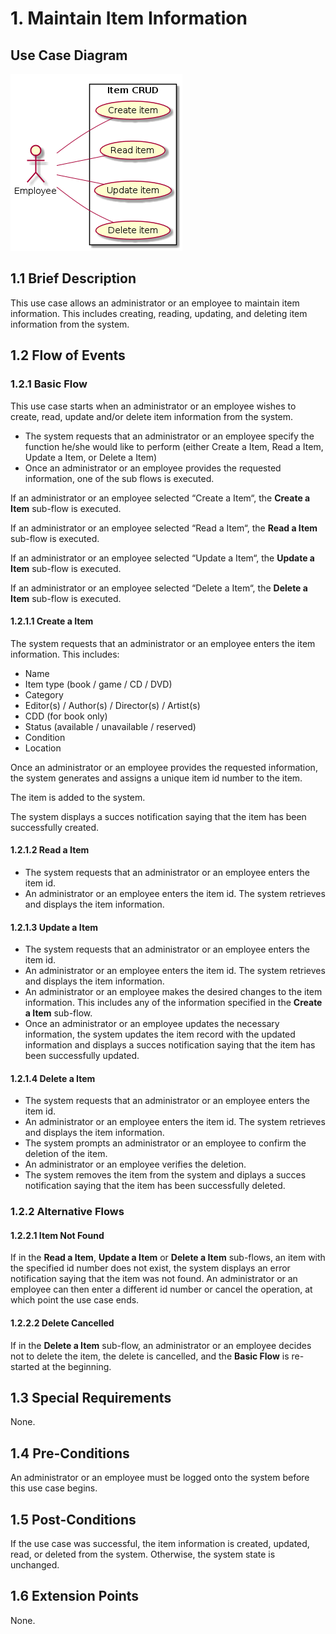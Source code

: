 # 1. Maintain Item Information

## Use Case Diagram

![Use Case Diagram](./item-crud.png)

## 1.1 Brief Description

This use case allows an administrator or an employee to maintain item information. This includes creating, reading, updating, and deleting item information from the system.

## 1.2 Flow of Events

### 1.2.1 Basic Flow

This use case starts when an administrator or an employee wishes to create, read, update and/or delete item information from the system.

* The system requests that an administrator or an employee specify the function he/she would like to perform (either Create a Item, Read a Item, Update a Item, or Delete a Item)
* Once an administrator or an employee provides the requested information, one of the sub flows is executed.

If an administrator or an employee selected “Create a Item“, the **Create a Item** sub-flow is executed.

If an administrator or an employee selected “Read a Item“, the **Read a Item** sub-flow is executed.

If an administrator or an employee selected “Update a Item“, the **Update a Item** sub-flow is executed.

If an administrator or an employee selected “Delete a Item“, the **Delete a Item** sub-flow is executed.

#### 1.2.1.1 Create a Item

The system requests that an administrator or an employee enters the item information. This includes:
* Name
* Item type (book / game / CD / DVD)
* Category
* Editor(s) / Author(s) / Director(s) / Artist(s)
* CDD (for book only)
* Status (available / unavailable / reserved)
* Condition
* Location

Once an administrator or an employee provides the requested information, the system generates and assigns a unique item id number to the item. 

The item is added to the system.

The system displays a succes notification saying that the item has been successfully created.

#### 1.2.1.2 Read a Item

* The system requests that an administrator or an employee enters the item id. 
* An administrator or an employee enters the item id. The system retrieves and displays the item information.

#### 1.2.1.3 Update a Item

* The system requests that an administrator or an employee enters the item id.
* An administrator or an employee enters the item id. The system retrieves and displays the item information.
* An administrator or an employee makes the desired changes to the item information. This includes any of the information specified in the **Create a Item** sub-flow.
* Once an administrator or an employee updates the necessary information, the system updates the item record with the updated information and displays a succes notification saying that the item has been successfully updated.

#### 1.2.1.4 Delete a Item

* The system requests that an administrator or an employee enters the item id. 
* An administrator or an employee enters the item id. The system retrieves and displays the item information.
* The system prompts an administrator or an employee to confirm the deletion of the item.
* An administrator or an employee verifies the deletion.
* The system removes the item from the system and diplays a succes notification saying that the item has been successfully deleted.

### 1.2.2 Alternative Flows

#### 1.2.2.1 Item Not Found

If in the **Read a Item**, **Update a Item** or **Delete a Item** sub-flows, an item with the specified id number does not exist, the system displays an error notification saying that the item was not found. An administrator or an employee can then enter a different id number or cancel the operation, at which point the use case ends.

#### 1.2.2.2 Delete Cancelled

If in the **Delete a Item** sub-flow, an administrator or an employee decides not to delete the item, the delete is cancelled, and the **Basic Flow** is re-started at the beginning.

## 1.3 Special Requirements

None.

## 1.4 Pre-Conditions

An administrator or an employee must be logged onto the system before this use case begins.

## 1.5 Post-Conditions

If the use case was successful, the item information is created, updated, read, or deleted from the system. Otherwise, the system state is unchanged.

## 1.6 Extension Points

None. 

